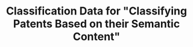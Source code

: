 ---
layout: default
citation: "\n@article{bergeaud_classification_2017,\n        title = {Classification\
  \ {Data} for \"{Classifying} {Patents} {Based} on their {Semantic} {Content}\"},\n\
  \        url = {https://dataverse.harvard.edu/dataset.xhtml?persistentId=doi:10.7910/DVN/ZULMOY},\n\
  \        abstract = {Classification Data for Bergeaud, Potiron and Raimbault, 2017,\
  \ Classifying Patents Based on their Semantic Content.},\n        language = {en},\n\
  \        urldate = {2021-08-17},\n        author = {Bergeaud, Antonin and Yoann,\
  \ Potiron and Raimbault, Juste},\n        month = apr,\n        year = {2017},\n\
  \        note = {type: dataset},\n}"
cost: None
description: 'An open consolidated database from raw data on 4 million patents taken
  from the US patent office from 1976 onward. To build the pattern network, not only
  do we look at each patent title, but we also examine their full abstract and extract
  the relevant keywords accordingly. We refer to this classification as semantic approach
  in contrast with the more common technological approach which consists in taking
  the topology when considering US Patent office technological classes. '
last_edit: Mon, 19 Jun 2023 16:40:13 GMT
location: https://dataverse.harvard.edu/dataset.xhtml?persistentId=doi:10.7910/DVN/ZULMOY
maintained_by: Contact maintainer through Dataverse
open_access: 'TRUE'
record_creation_timestamp: 08/17/2021, 08:40:25
shortname: classifying_patents_semantic_content
superseded_by: Wed, 23 Feb 2022 02:54:25 GMT
tags:
- United States
- patents
- similarity
terms_of_use: ' CC0 1.0'
title: Classification Data for "Classifying Patents Based on their Semantic Content"
uuid: bf073285-5243-4dc6-a990-c8a8c3f79898
versioning: 'FALSE'
---